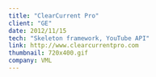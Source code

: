 ```yaml
---
title: "ClearCurrent Pro"
client: "GE"
date: 2012/11/15
tech: "Skeleton framework, YouTube API"
link: http://www.clearcurrentpro.com
thumbnail: 720x400.gif
company: VML
---
```

